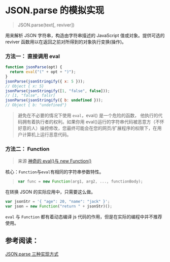 # JSON.parse 的模拟实现

> JSON.parse(text[, reviver])

用来解析 JSON 字符串，构造由字符串描述的 JavaScript 值或对象。提供可选的 reviver 函数用以在返回之前对所得到的对象执行变换(操作)。

### 方法一： 直接调用 eval

```javascript
function jsonParse(opt) {
  return eval("(" + opt + ")");
}
jsonParse(jsonStringify({ x: 5 }));
// Object { x: 5}
jsonParse(jsonStringify([1, "false", false]));
// [1, "false", falsr]
jsonParse(jsonStringify({ b: undefined }));
// Object { b: "undefined"}
```

> 避免在不必要的情况下使用 `eval`，eval() 是一个危险的函数， 他执行的代码拥有着执行者的权利。如果你用 eval()运行的字符串代码被恶意方（不怀好意的人）操控修改，您最终可能会在您的网页/扩展程序的权限下，在用户计算机上运行恶意代码。

### 方法二： Function

> 来源 [神奇的 eval()与 new Function()](https://link.juejin.im/?target=https%3A%2F%2Fimys.net%2F20151222%2Feval-with-new-function.html)

核心：`Function`与`eval`有相同的字符串参数特性。

> ```js
> var func = new Function(arg1, arg2, ..., functionBody);
> ```

在转换 JSON 的实际应用中，只需要这么做。

```js
var jsonStr = '{ "age": 20, "name": "jack" }';
var json = new Function("return " + jsonStr)();
```

`eval` 与 `Function` 都有着动态编译 js 代码的作用，但是在实际的编程中并不推荐使用。

## 参考阅读：

[JSON.parse 三种实现方式](https://github.com/youngwind/blog/issues/115)
